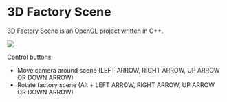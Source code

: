# 3D Factory Scene

3D Factory Scene is an OpenGL project written in C++.

![](./screenshots.gif)

 Сontrol buttons
 - Move camera around scene (LEFT ARROW, RIGHT ARROW, UP ARROW OR DOWN ARROW)
 - Rotate factory scene (Alt + LEFT ARROW, RIGHT ARROW, UP ARROW OR DOWN ARROW) 
 